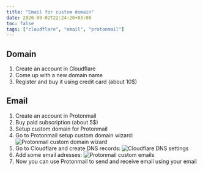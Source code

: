 ```yaml
---
title: "Email for custom domain"
date: 2020-09-02T22:24:20+03:00
toc: false
tags: ["cloudflare", "email", "protonmail"]
---
```



## Domain

1. Create an account in Cloudflare
2. Come up with a new domain name
3. Register and buy it using credit card (about 10$)

## Email

1. Create an account in Protonmail
2. Buy paid subscription (about 5$)
3. Setup custom domain for Protonmail
4. Go to Protonmail setup custom domain wizard:
![Protonmail custom domain wizard](/20200902_wizard.png)
5. Go to Cloudflare and create DNS records:
![Cloudflare DNS settings](/20200902_dns.png)
6. Add some email adresses:
![Protonmail custom emails](/20200902_emails.png)
7. Now you can use Protonmail to send and receive email using your email
